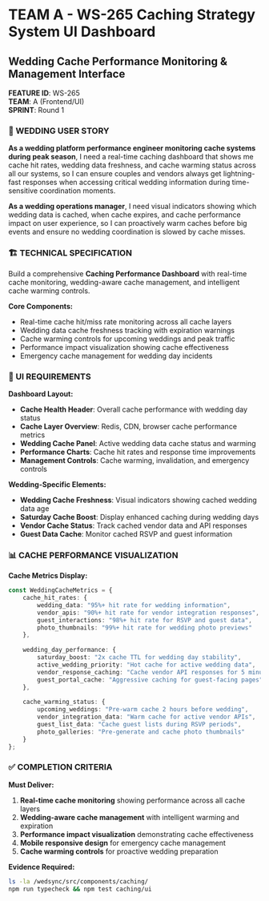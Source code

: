 # TEAM A - WS-265 Caching Strategy System UI Dashboard
## Wedding Cache Performance Monitoring & Management Interface

**FEATURE ID**: WS-265  
**TEAM**: A (Frontend/UI)  
**SPRINT**: Round 1  

### 🎯 WEDDING USER STORY

**As a wedding platform performance engineer monitoring cache systems during peak season**, I need a real-time caching dashboard that shows me cache hit rates, wedding data freshness, and cache warming status across all our systems, so I can ensure couples and vendors always get lightning-fast responses when accessing critical wedding information during time-sensitive coordination moments.

**As a wedding operations manager**, I need visual indicators showing which wedding data is cached, when cache expires, and cache performance impact on user experience, so I can proactively warm caches before big events and ensure no wedding coordination is slowed by cache misses.

### 🏗️ TECHNICAL SPECIFICATION

Build a comprehensive **Caching Performance Dashboard** with real-time cache monitoring, wedding-aware cache management, and intelligent cache warming controls.

**Core Components:**
- Real-time cache hit/miss rate monitoring across all cache layers
- Wedding data cache freshness tracking with expiration warnings
- Cache warming controls for upcoming weddings and peak traffic
- Performance impact visualization showing cache effectiveness
- Emergency cache management for wedding day incidents

### 🎨 UI REQUIREMENTS

**Dashboard Layout:**
- **Cache Health Header**: Overall cache performance with wedding day status
- **Cache Layer Overview**: Redis, CDN, browser cache performance metrics
- **Wedding Cache Panel**: Active wedding data cache status and warming
- **Performance Charts**: Cache hit rates and response time improvements
- **Management Controls**: Cache warming, invalidation, and emergency controls

**Wedding-Specific Elements:**
- **Wedding Cache Freshness**: Visual indicators showing cached wedding data age
- **Saturday Cache Boost**: Display enhanced caching during wedding days
- **Vendor Cache Status**: Track cached vendor data and API responses
- **Guest Data Cache**: Monitor cached RSVP and guest information

### 📊 CACHE PERFORMANCE VISUALIZATION

**Cache Metrics Display:**
```typescript
const WeddingCacheMetrics = {
    cache_hit_rates: {
        wedding_data: "95%+ hit rate for wedding information",
        vendor_apis: "90%+ hit rate for vendor integration responses",
        guest_interactions: "98%+ hit rate for RSVP and guest data",
        photo_thumbnails: "99%+ hit rate for wedding photo previews"
    },
    
    wedding_day_performance: {
        saturday_boost: "2x cache TTL for wedding day stability",
        active_wedding_priority: "Hot cache for active wedding data",
        vendor_response_caching: "Cache vendor API responses for 5 minutes",
        guest_portal_cache: "Aggressive caching for guest-facing pages"
    },
    
    cache_warming_status: {
        upcoming_weddings: "Pre-warm cache 2 hours before wedding",
        vendor_integration_data: "Warm cache for active vendor APIs",
        guest_list_data: "Cache guest lists during RSVP periods",
        photo_galleries: "Pre-generate and cache photo thumbnails"
    }
};
```

### ✅ COMPLETION CRITERIA

**Must Deliver:**
1. **Real-time cache monitoring** showing performance across all cache layers
2. **Wedding-aware cache management** with intelligent warming and expiration
3. **Performance impact visualization** demonstrating cache effectiveness
4. **Mobile responsive design** for emergency cache management
5. **Cache warming controls** for proactive wedding preparation

**Evidence Required:**
```bash
ls -la /wedsync/src/components/caching/
npm run typecheck && npm test caching/ui
```